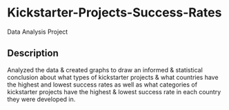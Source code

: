 # Kickstarter-Projects-Success-Rates

Data Analysis Project

## Description

Analyzed the data & created graphs to draw an informed & statistical conclusion about what types of kickstarter projects & what countries have the highest and lowest success rates as well as what categories of kickstarter projects have the highest & lowest success rate in each country they were developed in.

